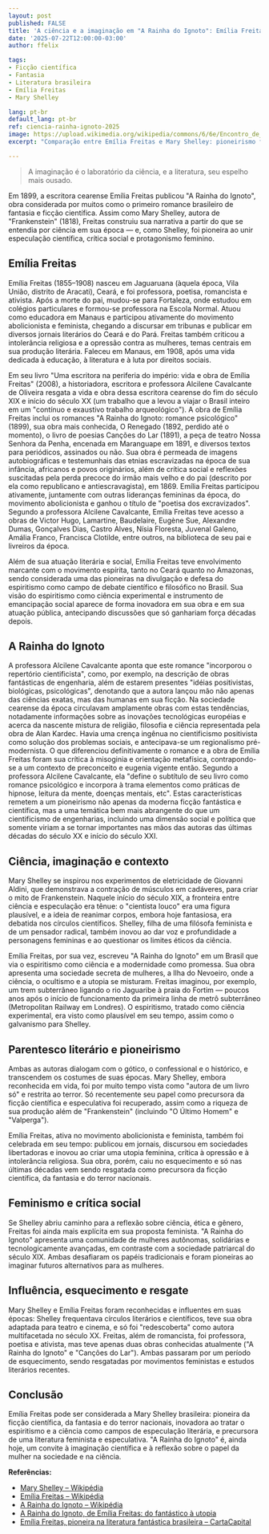 ```yaml
---
layout: post
published: FALSE
title: 'A ciência e a imaginação em "A Rainha do Ignoto": Emília Freitas, a Mary Shelley brasileira?'
date: '2025-07-22T12:00:00-03:00'
author: ffelix

tags:
- Ficção científica
- Fantasia
- Literatura brasileira
- Emília Freitas
- Mary Shelley

lang: pt-br
default_lang: pt-br
ref: ciencia-rainha-ignoto-2025
image: https://upload.wikimedia.org/wikipedia/commons/6/6e/Encontro_de_Edmundo_com_Funesta.png
excerpt: "Comparação entre Emília Freitas e Mary Shelley: pioneirismo feminino, ciência e imaginação em 'A Rainha do Ignoto' e 'Frankenstein'."

---
```


> A imaginação é o laboratório da ciência, e a literatura, seu espelho mais ousado.

Em 1899, a escritora cearense Emília Freitas publicou "A Rainha do Ignoto", obra considerada por muitos como o primeiro romance brasileiro de fantasia e ficção científica. Assim como Mary Shelley, autora de "Frankenstein" (1818), Freitas construiu sua narrativa a partir do que se entendia por ciência em sua época — e, como Shelley, foi pioneira ao unir especulação científica, crítica social e protagonismo feminino.

## Emília Freitas

Emília Freitas (1855–1908) nasceu em Jaguaruana (àquela época, Vila União, distrito de Aracati), Ceará, e foi professora, poetisa, romancista e ativista. Após a morte do pai, mudou-se para Fortaleza, onde estudou em colégios particulares e formou-se professora na Escola Normal. Atuou como educadora em Manaus e participou ativamente do movimento abolicionista e feminista, chegando a discursar em tribunas e publicar em diversos jornais literários do Ceará e do Pará. Freitas também criticou a intolerância religiosa e a opressão contra as mulheres, temas centrais em sua produção literária. Faleceu em Manaus, em 1908, após uma vida dedicada à educação, à literatura e à luta por direitos sociais.

Em seu livro "Uma escritora na periferia do império: vida e obra de Emília Freitas" (2008), a historiadora, escritora e professora Alcilene Cavalcante de Oliveira resgata a vida e obra dessa escritora cearense do fim do século XIX e início do século XX (um trabalho que a levou a viajar o Brasil inteiro em um "contínuo e exaustivo trabalho arqueológico"). A obra de Emília Freitas inclui os romances "A Rainha do Ignoto: romance psicológico" (1899), sua obra mais conhecida, O Renegado (1892, perdido até o momento), o livro de poesias Canções do Lar (1891), a peça de teatro Nossa Senhora da Penha, encenada em Maranguape em 1891, e diversos textos para periódicos, assinados ou não. Sua obra é permeada de imagens autobiográficas e testemunhais das etnias escravizadas na época de sua infância, africanos e povos originários, além de crítica social e reflexões suscitadas pela perda precoce do irmão mais velho e do pai (descrito por ela como republicano e antiescravagista), em 1869. Emília Freitas participou ativamente, juntamente com outras lideranças femininas da época, do movimento abolicionista e ganhou o título de "poetisa dos excravizados". Segundo a professora Alcilene Cavalcante, Emília Freitas teve acesso a obras de Victor Hugo, Lamartine, Baudelaire, Eugène Sue, Alexandre Dumas, Gonçalves Dias, Castro Alves, Nísia Floresta, Juvenal Galeno, Amália Franco, Francisca Clotilde, entre outros, na biblioteca de seu pai e livreiros da época.

Além de sua atuação literária e social, Emília Freitas teve envolvimento marcante com o movimento espírita, tanto no Ceará quanto no Amazonas, sendo considerada uma das pioneiras na divulgação e defesa do espiritismo como campo de debate científico e filosófico no Brasil. Sua visão do espiritismo como ciência experimental e instrumento de emancipação social aparece de forma inovadora em sua obra e em sua atuação pública, antecipando discussões que só ganhariam força décadas depois.

## A Rainha do Ignoto

A professora Alcilene Cavalcante aponta que este romance "incorporou o repertório cientificista", como, por exemplo, na descrição de obras fantásticas de engenharia, além de estarem presentes "idéias positivistas, biológicas, psicológicas", denotando que a autora lançou mão não apenas das ciências exatas, mas das humanas em sua ficção. Na sociedade cearense da época circulavam amplamente obras com estas tendências, notadamente informações sobre as inovações tecnológicas européias e acerca da nascente mistura de religião, filosofia e ciência representada pela obra de Alan Kardec. Havia uma crença ingênua no cientificismo positivista como solução dos problemas sociais, e antecipava-se um regionalismo pré-modernista. O que diferenciou definitivamente o romance e a obra de Emília Freitas foram sua crítica à misoginia e orientação metafísica, contrapondo-se a um contexto de preconceito e eugenia vigente então. Segundo a professora Alcilene Cavalcante, ela "define o subtítulo de seu livro como romance psicológico e incorpora à trama
elementos como práticas de hipnose, leitura da mente, doenças mentais, etc". Estas características remetem a um pioneirismo não apenas da moderna ficção fantástica e científica, mas a uma temática bem mais abrangente do que um cientificismo de engenharias, incluindo uma dimensão social e política que somente viriam a se tornar importantes nas mãos das autoras das últimas décadas do século XX e início do século XXI.

## Ciência, imaginação e contexto

Mary Shelley se inspirou nos experimentos de eletricidade de Giovanni Aldini, que demonstrava a contração de músculos em cadáveres, para criar o mito de Frankenstein. Naquele início do século XIX, a fronteira entre ciência e especulação era tênue: o "cientista louco" era uma figura plausível, e a ideia de reanimar corpos, embora hoje fantasiosa, era debatida nos círculos científicos. Shelley, filha de uma filósofa feminista e de um pensador radical, também inovou ao dar voz e profundidade a personagens femininas e ao questionar os limites éticos da ciência.

Emília Freitas, por sua vez, escreveu "A Rainha do Ignoto" em um Brasil que via o espiritismo como ciência e a modernidade como promessa. Sua obra apresenta uma sociedade secreta de mulheres, a Ilha do Nevoeiro, onde a ciência, o ocultismo e a utopia se misturam. Freitas imaginou, por exemplo, um trem subterrâneo ligando o rio Jaguaribe à praia do Fortim — poucos anos após o início de funcionamento da primeira linha de metrô subterrâneo (Metropolitan Railway em Londres). O espiritismo, tratado como ciência experimental, era visto como plausível em seu tempo, assim como o galvanismo para Shelley.

## Parentesco literário e pioneirismo

Ambas as autoras dialogam com o gótico, o confessional e o histórico, e transcendem os costumes de suas épocas. Mary Shelley, embora reconhecida em vida, foi por muito tempo vista como "autora de um livro só" e restrita ao terror. Só recentemente seu papel como precursora da ficção científica e especulativa foi recuperado, assim como a riqueza de sua produção além de "Frankenstein" (incluindo "O Último Homem" e "Valperga").

Emília Freitas, ativa no movimento abolicionista e feminista, também foi celebrada em seu tempo: publicou em jornais, discursou em sociedades libertadoras e inovou ao criar uma utopia feminina, crítica à opressão e à intolerância religiosa. Sua obra, porém, caiu no esquecimento e só nas últimas décadas vem sendo resgatada como precursora da ficção científica, da fantasia e do terror nacionais.

## Feminismo e crítica social

Se Shelley abriu caminho para a reflexão sobre ciência, ética e gênero, Freitas foi ainda mais explícita em sua proposta feminista. "A Rainha do Ignoto" apresenta uma comunidade de mulheres autônomas, solidárias e tecnologicamente avançadas, em contraste com a sociedade patriarcal do século XIX. Ambas desafiaram os papéis tradicionais e foram pioneiras ao imaginar futuros alternativos para as mulheres.

## Influência, esquecimento e resgate

Mary Shelley e Emília Freitas foram reconhecidas e influentes em suas épocas: Shelley frequentava círculos literários e científicos, teve sua obra adaptada para teatro e cinema, e só foi "redescoberta" como autora multifacetada no século XX. Freitas, além de romancista, foi professora, poetisa e ativista, mas teve apenas duas obras conhecidas atualmente ("A Rainha do Ignoto" e "Canções do Lar"). Ambas passaram por um período de esquecimento, sendo resgatadas por movimentos feministas e estudos literários recentes.

## Conclusão

Emília Freitas pode ser considerada a Mary Shelley brasileira: pioneira da ficção científica, da fantasia e do terror nacionais, inovadora ao tratar o espiritismo e a ciência como campos de especulação literária, e precursora de uma literatura feminista e especulativa. "A Rainha do Ignoto" é, ainda hoje, um convite à imaginação científica e à reflexão sobre o papel da mulher na sociedade e na ciência.

**Referências:**
- [Mary Shelley – Wikipédia](https://pt.wikipedia.org/wiki/Mary_Shelley)
- [Emília Freitas – Wikipédia](https://pt.wikipedia.org/wiki/Em%C3%ADlia_Freitas)
- [A Rainha do Ignoto – Wikipédia](https://pt.wikipedia.org/wiki/A_Rainha_do_Ignoto)
- [A Rainha do Ignoto, de Emília Freitas: do fantástico à utopia](http://www.periodicos.letras.ufmg.br/index.php/emtese/article/view/6847)
- [Emília Freitas, pioneira na literatura fantástica brasileira – CartaCapital](https://www.cartacapital.com.br/cultura/a-mulher-que-inaugurou-a-literatura-fantastica-brasileira/)
